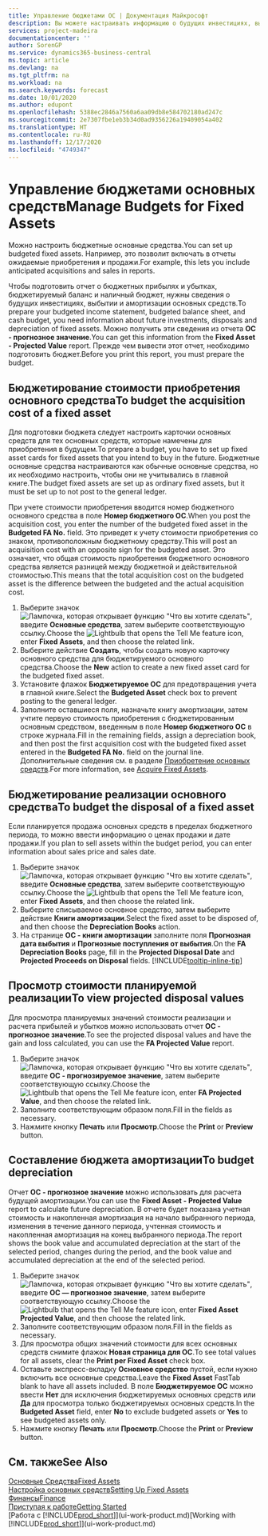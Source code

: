 ```yaml
---
title: Управление бюджетами ОС | Документация Майкрософт
description: Вы можете настраивать информацию о будущих инвестициях, выбытии и амортизации основных средств, чтобы было проще готовить бюджеты и прогнозы.
services: project-madeira
documentationcenter: ''
author: SorenGP
ms.service: dynamics365-business-central
ms.topic: article
ms.devlang: na
ms.tgt_pltfrm: na
ms.workload: na
ms.search.keywords: forecast
ms.date: 10/01/2020
ms.author: edupont
ms.openlocfilehash: 5388ec2846a7560a6aa09db8e584702180ad247c
ms.sourcegitcommit: 2e7307fbe1eb3b34d0ad9356226a19409054a402
ms.translationtype: HT
ms.contentlocale: ru-RU
ms.lasthandoff: 12/17/2020
ms.locfileid: "4749347"
---
```

# <a name="manage-budgets-for-fixed-assets"></a><span data-ttu-id="dbcbe-103">Управление бюджетами основных средств</span><span class="sxs-lookup"><span data-stu-id="dbcbe-103">Manage Budgets for Fixed Assets</span></span>
<span data-ttu-id="dbcbe-104">Можно настроить бюджетные основные средства.</span><span class="sxs-lookup"><span data-stu-id="dbcbe-104">You can set up budgeted fixed assets.</span></span> <span data-ttu-id="dbcbe-105">Например, это позволит включать в отчеты ожидаемые приобретения и продажи.</span><span class="sxs-lookup"><span data-stu-id="dbcbe-105">For example, this lets you include anticipated acquisitions and sales in reports.</span></span>  

<span data-ttu-id="dbcbe-106">Чтобы подготовить отчет о бюджетных прибылях и убытках, бюджетируемый баланс и наличный бюджет, нужны сведения о будущих инвестициях, выбытии и амортизации основных средств.</span><span class="sxs-lookup"><span data-stu-id="dbcbe-106">To prepare your budgeted income statement, budgeted balance sheet, and cash budget, you need information about future investments, disposals and depreciation of fixed assets.</span></span> <span data-ttu-id="dbcbe-107">Можно получить эти сведения из отчета **ОС - прогнозное значение**.</span><span class="sxs-lookup"><span data-stu-id="dbcbe-107">You can get this information from the **Fixed Asset - Projected Value** report.</span></span> <span data-ttu-id="dbcbe-108">Прежде чем вывести этот отчет, необходимо подготовить бюджет.</span><span class="sxs-lookup"><span data-stu-id="dbcbe-108">Before you print this report, you must prepare the budget.</span></span>  

## <a name="to-budget-the-acquisition-cost-of-a-fixed-asset"></a><span data-ttu-id="dbcbe-109">Бюджетирование стоимости приобретения основного средства</span><span class="sxs-lookup"><span data-stu-id="dbcbe-109">To budget the acquisition cost of a fixed asset</span></span>
<span data-ttu-id="dbcbe-110">Для подготовки бюджета следует настроить карточки основных средств для тех основных средств, которые намечены для приобретения в будущем.</span><span class="sxs-lookup"><span data-stu-id="dbcbe-110">To prepare a budget, you have to set up fixed asset cards for fixed assets that you intend to buy in the future.</span></span> <span data-ttu-id="dbcbe-111">Бюджетные основные средства настраиваются как обычные основные средства, но их необходимо настроить, чтобы они не учитывались в главной книге.</span><span class="sxs-lookup"><span data-stu-id="dbcbe-111">The budget fixed assets are set up as ordinary fixed assets, but it must be set up to not post to the general ledger.</span></span>

<span data-ttu-id="dbcbe-112">При учете стоимости приобретения вводится номер бюджетного основного средства в поле **Номер бюджетного ОС**.</span><span class="sxs-lookup"><span data-stu-id="dbcbe-112">When you post the acquisition cost, you enter the number of the budgeted fixed asset in the **Budgeted FA No.** field.</span></span> <span data-ttu-id="dbcbe-113">Это приведет к учету стоимости приобретения со знаком, противоположным бюджетному средству.</span><span class="sxs-lookup"><span data-stu-id="dbcbe-113">This will post an acquisition cost with an opposite sign for the budgeted asset.</span></span> <span data-ttu-id="dbcbe-114">Это означает, что общая стоимость приобретения бюджетного основного средства является разницей между бюджетной и действительной стоимостью.</span><span class="sxs-lookup"><span data-stu-id="dbcbe-114">This means that the total acquisition cost on the budgeted asset is the difference between the budgeted and the actual acquisition cost.</span></span>

1. <span data-ttu-id="dbcbe-115">Выберите значок ![Лампочка, которая открывает функцию "Что вы хотите сделать"](media/ui-search/search_small.png "Что вы хотите сделать"), введите **Основные средства**, затем выберите соответствующую ссылку.</span><span class="sxs-lookup"><span data-stu-id="dbcbe-115">Choose the ![Lightbulb that opens the Tell Me feature](media/ui-search/search_small.png "Tell me what you want to do") icon, enter **Fixed Assets**, and then choose the related link.</span></span>
2. <span data-ttu-id="dbcbe-116">Выберите действие **Создать**, чтобы создать новую карточку основного средства для бюджетируемого основного средства.</span><span class="sxs-lookup"><span data-stu-id="dbcbe-116">Choose the **New** action to create a new fixed asset card for the budgeted fixed asset.</span></span>
3. <span data-ttu-id="dbcbe-117">Установите флажок **Бюджетируемое ОС** для предотвращения учета в главной книге.</span><span class="sxs-lookup"><span data-stu-id="dbcbe-117">Select the **Budgeted Asset** check box to prevent posting to the general ledger.</span></span>
4. <span data-ttu-id="dbcbe-118">Заполните оставшиеся поля, назначьте книгу амортизации, затем учтите первую стоимость приобретения с бюджетированным основным средством, введенным в поле **Номер бюджетного ОС** в строке журнала.</span><span class="sxs-lookup"><span data-stu-id="dbcbe-118">Fill in the remaining fields, assign a depreciation book, and then post the first acquisition cost with the budgeted fixed asset entered in the **Budgeted FA No.** field on the journal line.</span></span> <span data-ttu-id="dbcbe-119">Дополнительные сведения см. в разделе [Приобретение основных средств](fa-how-acquire.md).</span><span class="sxs-lookup"><span data-stu-id="dbcbe-119">For more information, see [Acquire Fixed Assets](fa-how-acquire.md).</span></span>

## <a name="to-budget-the-disposal-of-a-fixed-asset"></a><span data-ttu-id="dbcbe-120">Бюджетирование реализации основного средства</span><span class="sxs-lookup"><span data-stu-id="dbcbe-120">To budget the disposal of a fixed asset</span></span>
<span data-ttu-id="dbcbe-121">Если планируется продажа основных средств в пределах бюджетного периода, то можно ввести информацию о ценах продажи и дате продажи.</span><span class="sxs-lookup"><span data-stu-id="dbcbe-121">If you plan to sell assets within the budget period, you can enter information about sales price and sales date.</span></span>

1. <span data-ttu-id="dbcbe-122">Выберите значок ![Лампочка, которая открывает функцию "Что вы хотите сделать"](media/ui-search/search_small.png "Что вы хотите сделать"), введите **Основные средства**, затем выберите соответствующую ссылку.</span><span class="sxs-lookup"><span data-stu-id="dbcbe-122">Choose the ![Lightbulb that opens the Tell Me feature](media/ui-search/search_small.png "Tell me what you want to do") icon, enter **Fixed Assets**, and then choose the related link.</span></span>
2. <span data-ttu-id="dbcbe-123">Выберите списываемое основное средство, затем выберите действие **Книги амортизации**.</span><span class="sxs-lookup"><span data-stu-id="dbcbe-123">Select the fixed asset to be disposed of, and then choose the **Depreciation Books** action.</span></span>
3. <span data-ttu-id="dbcbe-124">На странице **ОС - книги амортизации** заполните поля **Прогнозная дата выбытия** и **Прогнозные поступления от выбытия**.</span><span class="sxs-lookup"><span data-stu-id="dbcbe-124">On the **FA Depreciation Books** page, fill in the **Projected Disposal Date** and **Projected Proceeds on Disposal** fields.</span></span> [!INCLUDE[tooltip-inline-tip](includes/tooltip-inline-tip_md.md)]

## <a name="to-view-projected-disposal-values"></a><span data-ttu-id="dbcbe-125">Просмотр стоимости планируемой реализации</span><span class="sxs-lookup"><span data-stu-id="dbcbe-125">To view projected disposal values</span></span>
<span data-ttu-id="dbcbe-126">Для просмотра планируемых значений стоимости реализации и расчета прибылей и убытков можно использовать отчет **ОС - прогнозное значение**.</span><span class="sxs-lookup"><span data-stu-id="dbcbe-126">To see the projected disposal values and have the gain and loss calculated, you can use the **FA Projected Value** report.</span></span>

1. <span data-ttu-id="dbcbe-127">Выберите значок ![Лампочка, которая открывает функцию "Что вы хотите сделать"](media/ui-search/search_small.png "Что вы хотите сделать"), введите **ОС - прогнозируемое значение**, затем выберите соответствующую ссылку.</span><span class="sxs-lookup"><span data-stu-id="dbcbe-127">Choose the ![Lightbulb that opens the Tell Me feature](media/ui-search/search_small.png "Tell me what you want to do") icon, enter **FA Projected Value**, and then choose the related link.</span></span>
2. <span data-ttu-id="dbcbe-128">Заполните соответствующим образом поля.</span><span class="sxs-lookup"><span data-stu-id="dbcbe-128">Fill in the fields as necessary.</span></span>
3. <span data-ttu-id="dbcbe-129">Нажмите кнопку **Печать** или **Просмотр**.</span><span class="sxs-lookup"><span data-stu-id="dbcbe-129">Choose the **Print** or **Preview** button.</span></span>

## <a name="to-budget-depreciation"></a><span data-ttu-id="dbcbe-130">Составление бюджета амортизации</span><span class="sxs-lookup"><span data-stu-id="dbcbe-130">To budget depreciation</span></span>
<span data-ttu-id="dbcbe-131">Отчет **ОС - прогнозное значение** можно использовать для расчета будущей амортизации.</span><span class="sxs-lookup"><span data-stu-id="dbcbe-131">You can use the **Fixed Asset - Projected Value** report to calculate future depreciation.</span></span> <span data-ttu-id="dbcbe-132">В отчете будет показана учетная стоимость и накопленная амортизация на начало выбранного периода, изменения в течение данного периода, учтенная стоимость и накопленная амортизация на конец выбранного периода.</span><span class="sxs-lookup"><span data-stu-id="dbcbe-132">The report shows the book value and accumulated depreciation at the start of the selected period, changes during the period, and the book value and accumulated depreciation at the end of the selected period.</span></span>

1. <span data-ttu-id="dbcbe-133">Выберите значок ![Лампочка, которая открывает функцию "Что вы хотите сделать"](media/ui-search/search_small.png "Что вы хотите сделать"), введите **ОС — прогнозное значение**, затем выберите соответствующую ссылку.</span><span class="sxs-lookup"><span data-stu-id="dbcbe-133">Choose the ![Lightbulb that opens the Tell Me feature](media/ui-search/search_small.png "Tell me what you want to do") icon, enter **Fixed Asset Projected Value**, and then choose the related link.</span></span>
2. <span data-ttu-id="dbcbe-134">Заполните соответствующим образом поля.</span><span class="sxs-lookup"><span data-stu-id="dbcbe-134">Fill in the fields as necessary.</span></span>
3. <span data-ttu-id="dbcbe-135">Для просмотра общих значений стоимости для всех основных средств снимите флажок **Новая страница для ОС**.</span><span class="sxs-lookup"><span data-stu-id="dbcbe-135">To see total values for all assets, clear the **Print per Fixed Asset** check box.</span></span>
4. <span data-ttu-id="dbcbe-136">Оставьте экспресс-вкладку **Основное средство** пустой, если нужно включить все основные средства.</span><span class="sxs-lookup"><span data-stu-id="dbcbe-136">Leave the **Fixed Asset** FastTab blank to have all assets included.</span></span> <span data-ttu-id="dbcbe-137">В поле **Бюджетируемое ОС** можно ввести **Нет** для исключения бюджетируемых основных средств или **Да** для просмотра только бюджетируемых основных средств.</span><span class="sxs-lookup"><span data-stu-id="dbcbe-137">In the **Budgeted Asset** field, enter **No** to exclude budgeted assets or **Yes** to see budgeted assets only.</span></span>
5. <span data-ttu-id="dbcbe-138">Нажмите кнопку **Печать** или **Просмотр**.</span><span class="sxs-lookup"><span data-stu-id="dbcbe-138">Choose the **Print** or **Preview** button.</span></span>

## <a name="see-also"></a><span data-ttu-id="dbcbe-139">См. также</span><span class="sxs-lookup"><span data-stu-id="dbcbe-139">See Also</span></span>
[<span data-ttu-id="dbcbe-140">Основные Средства</span><span class="sxs-lookup"><span data-stu-id="dbcbe-140">Fixed Assets</span></span>](fa-manage.md)  
[<span data-ttu-id="dbcbe-141">Настройка основных средств</span><span class="sxs-lookup"><span data-stu-id="dbcbe-141">Setting Up Fixed Assets</span></span>](fa-setup.md)  
[<span data-ttu-id="dbcbe-142">Финансы</span><span class="sxs-lookup"><span data-stu-id="dbcbe-142">Finance</span></span>](finance.md)  
[<span data-ttu-id="dbcbe-143">Приступая к работе</span><span class="sxs-lookup"><span data-stu-id="dbcbe-143">Getting Started</span></span>](product-get-started.md)  
<span data-ttu-id="dbcbe-144">[Работа с [!INCLUDE[prod_short](includes/prod_short.md)]](ui-work-product.md)</span><span class="sxs-lookup"><span data-stu-id="dbcbe-144">[Working with [!INCLUDE[prod_short](includes/prod_short.md)]](ui-work-product.md)</span></span>
